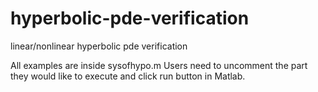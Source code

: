 # hyperbolic-pde-verification
linear/nonlinear hyperbolic pde verification

All examples are inside sysofhypo.m 
Users need to uncomment the part they would like to execute and click run button in Matlab.
